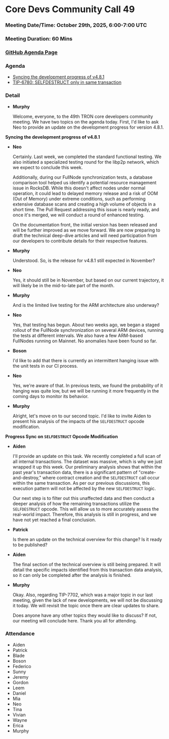 # Core Devs Community Call 49


### Meeting Date/Time: October 29th, 2025, 6:00-7:00 UTC
### Meeting Duration: 60 Mins
### [GitHub Agenda Page](https://github.com/tronprotocol/pm/issues/166)
### Agenda

  - [Syncing the development progress of v4.8.1](https://github.com/tronprotocol/java-tron/issues/6342)
  - [TIP-6780: SELFDESTRUCT only in same transaction](https://github.com/tronprotocol/tips/issues/765)

### Detail

- **Murphy**

    Welcome, everyone, to the 49th TRON core developers community meeting. We have two topics on the agenda today. First, I'd like to ask Neo to provide an update on the development progress for version 4.8.1.

**Syncing the development progress of v4.8.1**

- **Neo**
    
    Certainly. Last week, we completed the standard functional testing. We also initiated a specialized testing round for the libp2p network, which we expect to conclude this week. 
    
    Additionally, during our FullNode synchronization tests, a database comparison tool helped us identify a potential resource management issue in RocksDB. While this doesn't affect nodes under normal operation, it could lead to delayed memory release and a risk of OOM (Out of Memory) under extreme conditions, such as performing extensive database scans and creating a high volume of objects in a short time. The Pull Request addressing this issue is nearly ready, and once it's merged, we will conduct a round of enhanced testing. 
    
    On the documentation front, the initial version has been released and will be further improved as we move forward. We are now preparing to draft the technical deep-dive articles and will need participation from our developers to contribute details for their respective features.

- **Murphy**

    Understood. So, is the release for v4.8.1 still expected in November?

- **Neo**
    
    Yes, it should still be in November, but based on our current trajectory, it will likely be in the mid-to-late part of the month.

- **Murphy**
    
    And is the limited live testing for the ARM architecture also underway?

- **Neo**

    Yes, that testing has begun. About two weeks ago, we began a staged rollout of the FullNode synchronization on several ARM devices, running the tests at different intervals. We also have a few ARM-based FullNodes running on Mainnet. No anomalies have been found so far.

- **Boson**
    
    I'd like to add that there is currently an intermittent hanging issue with the unit tests in our CI process.

- **Neo**
    
    Yes, we're aware of that. In previous tests, we found the probability of it hanging was quite low, but we will be running it more frequently in the coming days to monitor its behavior.
    
- **Murphy**
    
    Alright, let's move on to our second topic. I'd like to invite Aiden to present his analysis of the impacts of the `SELFDESTRUCT` opcode modification.

**Progress Sync on `SELFDESTRUCT` Opcode Modification**

- **Aiden**
    
    I'll provide an update on this task. We recently completed a full scan of all internal transactions. The dataset was massive, which is why we just wrapped it up this week. Our preliminary analysis shows that within the past year's transaction data, there is a significant pattern of "create-and-destroy," where contract creation and the `SELFDESTRUCT` call occur within the same transaction. As per our previous discussions, this execution pattern will not be affected by the new `SELFDESTRUCT` logic.
    
    Our next step is to filter out this unaffected data and then conduct a deeper analysis of how the remaining transactions utilize the `SELFDESTRUCT` opcode. This will allow us to more accurately assess the real-world impact. Therefore, this analysis is still in progress, and we have not yet reached a final conclusion.

- **Patrick**
    
    Is there an update on the technical overview for this change? Is it ready to be published?

- **Aiden**
    
    The final section of the technical overview is still being prepared. It will detail the specific impacts identified from this transaction data analysis, so it can only be completed after the analysis is finished.

- **Murphy**

    Okay. Also, regarding TIP-7702, which was a major topic in our last meeting, given the lack of new developments, we will not be discussing it today. We will revisit the topic once there are clear updates to share. 
    
    Does anyone have any other topics they would like to discuss? If not, our meeting will conclude here. Thank you all for attending.


### Attendance

* Aiden
* Patrick
* Blade
* Boson
* Federico
* Sunny
* Jeremy
* Gordon
* Leem
* Daniel
* Mia
* Neo
* Tina
* Vivian
* Wayne
* Erica
* Murphy

